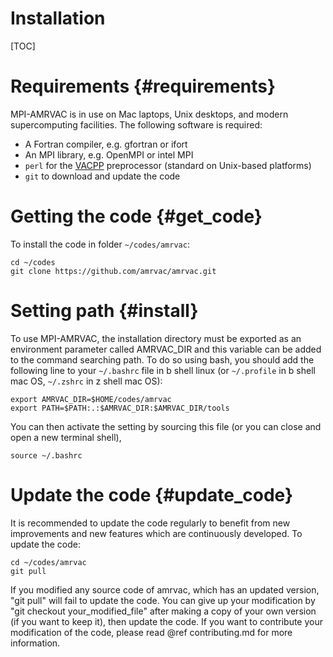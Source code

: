 # Installation

[TOC]

# Requirements {#requirements}

MPI-AMRVAC is in use on Mac laptops, Unix desktops, and modern supercomputing
facilities. The following software is required:

* A Fortran compiler, e.g. gfortran or ifort
* An MPI library, e.g. OpenMPI or intel MPI
* `perl` for the [VACPP](vacpp.md) preprocessor (standard on Unix-based platforms)
* `git` to download and update the code

# Getting the code {#get_code}

To install the code in folder `~/codes/amrvac`:

    cd ~/codes
    git clone https://github.com/amrvac/amrvac.git

# Setting path {#install}

To use MPI-AMRVAC, the installation directory must be exported as an environment 
parameter called AMRVAC_DIR and this variable can be added to the command searching path.
To do so using bash, you should add the following line to your `~/.bashrc` file in b shell linux
(or `~/.profile` in b shell mac OS, `~/.zshrc` in z shell mac OS):

    export AMRVAC_DIR=$HOME/codes/amrvac
    export PATH=$PATH:.:$AMRVAC_DIR:$AMRVAC_DIR/tools

You can then activate the setting by sourcing this file (or you can close and open a new terminal shell), 

    source ~/.bashrc

# Update the code {#update_code}

It is recommended to update the code regularly to benefit from new improvements and new features 
which are continuously developed. To update the code:

    cd ~/codes/amrvac
    git pull

If you modified any source code of amrvac, which has an updated version, "git
pull" will fail to update the code. You can give up your modification by 
"git checkout your_modified_file" after making a copy of your own version (if you want to keep it), then update the code. If you
want to contribute your modification of the code, please read @ref contributing.md for more information.     
